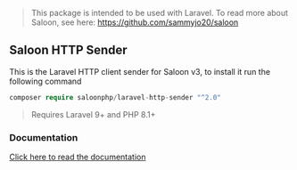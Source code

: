> This package is intended to be used with Laravel. To read more about Saloon, see here: https://github.com/sammyjo20/saloon

## Saloon HTTP Sender

This is the Laravel HTTP client sender for Saloon v3, to install it run the following command

```php
composer require saloonphp/laravel-http-sender "^2.0"
```
> Requires Laravel 9+ and PHP 8.1+

### Documentation

[Click here to read the documentation](https://docs.saloon.dev/plugins/laravel-integration)
